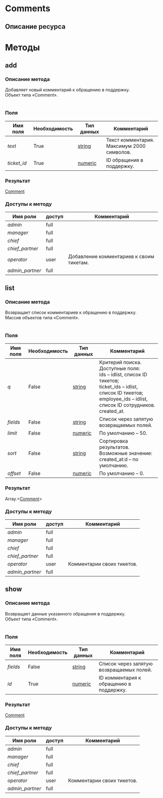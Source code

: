 
# Comments

## Описание ресурса

# Методы

## add

### Описание метода
Добавляет новый комментарий к обращению в поддержку.<br/>Объект типа «Comment».<br/><br/>
### Поля

| Имя поля | Необходимость | Тип данных | Комментарий |
|---|---|---|---|
|*text*|True|[string](/docs/types/string.md)|Текст комментария.<br/>Максимум 2000 символов.<br/>|
|*ticket_id*|True|[numeric](/docs/types/numeric.md)|ID обращения в поддержку.<br/>|

### Результат
[Comment](/docs/types/Comment.md)
### Доступы к методу

| Имя роли | доступ | Комментарий |
|---|---|---|
|*admin*|full||
|*manager*|full||
|*chief*|full||
|*chief_partner*|full||
|*operator*|user|Добавление комментариев к своим тикетам.|
|*admin_partner*|full||

## list

### Описание метода
Возвращает список комментариев к обращению в поддержку.<br/>Массив объектов типа «Comment».<br/><br/>
### Поля

| Имя поля | Необходимость | Тип данных | Комментарий |
|---|---|---|---|
|*q*|False|[string](/docs/types/string.md)|Критерий поиска.<br/>Доступные поля:<br/>ids – idlist, список ID тикетов;<br/>ticket_ids – idlist, список ID тикетов;<br/>employee_ids – idlist, список ID сотрудников.<br/>created_at.<br/>|
|*fields*|False|[string](/docs/types/string.md)|Список через запятую возвращаемых полей.<br/>|
|*limit*|False|[numeric](/docs/types/numeric.md)|По умолчанию – 50.<br/>|
|*sort*|False|[string](/docs/types/string.md)|Сортировка результатов.<br/>Возможные значение:<br/>created_at:d – по умолчанию.<br/>|
|*offset*|False|[numeric](/docs/types/numeric.md)|По умолчанию – 0.<br/>|

### Результат
Array.<[Comment](/docs/types/Comment.md)>
### Доступы к методу

| Имя роли | доступ | Комментарий |
|---|---|---|
|*admin*|full||
|*manager*|full||
|*chief*|full||
|*chief_partner*|full||
|*operator*|user|Комментарии своих тикетов.|
|*admin_partner*|full||

## show

### Описание метода
Возвращает данные указанного обращения в поддержку.<br/>Объект типа «Comment».<br/><br/>
### Поля

| Имя поля | Необходимость | Тип данных | Комментарий |
|---|---|---|---|
|*fields*|False|[string](/docs/types/string.md)|Список через запятую возвращаемых полей.<br/>|
|*id*|True|[numeric](/docs/types/numeric.md)|ID комментария к обращению в поддержку.<br/>|

### Результат
[Comment](/docs/types/Comment.md)
### Доступы к методу

| Имя роли | доступ | Комментарий |
|---|---|---|
|*admin*|full||
|*manager*|full||
|*chief*|full||
|*chief_partner*|full||
|*operator*|user|Комментарии своих тикетов.|
|*admin_partner*|full||
